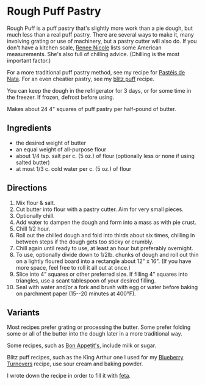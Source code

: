 # Rough Puff Pastry

Rough Puff is a puff pastry that's slightly more work than a pie dough, but much less than a real puff pastry.   There are several ways to make it, many involving grating or use of machinery, but a pastry cutter will also do.  If you don't have a kitchen scale, [Renee Nicole](https://reneenicoleskitchen.com/rough-puff-pastry/) lists some American measurements.  She's also full of chilling advice.  (Chilling is the most important factor.)

For a more traditional puff pastry method, see my recipe for [Pastéis de Nata](../pie/pasteisDeNata.md).  For an even cheatier pastry, see my [blitz puff](../pie/blitzPuff.md) recipe.

You can keep the dough in the refrigerator for 3 days, or for some time in the freezer.  If frozen, defrost before using.

Makes about 24 4" squares of puff pastry per half-pound of butter.

## Ingredients 

* the desired weight of butter
* an equal weight of all-purpose flour
* about 1/4 tsp. salt per c. (5 oz.) of flour (optionally less or none if using salted butter)
* at most 1/3 c. cold water per c. (5 oz.) of flour

## Directions

1. Mix flour & salt.
2. Cut butter into flour with a pastry cutter.  Aim for very small pieces.
3. Optionally chill.
4. Add water to dampen the dough and form into a mass as with pie crust.
5. Chill 1/2 hour.
6. Roll out the chilled dough and fold into thirds about six times, chilling in between steps if the dough gets too sticky or crumbly.
7. Chill again until ready to use, at least an hour but preferably overnight.
8. To use, optionally divide down to 1/2lb. chunks of dough and roll out thin on a lightly floured board into a rectangle about 12" x 16".  (If you have more space, feel free to roll it all out at once.)
9. Slice into 4" squares or other preferred size.  If filling 4" squares into triangles, use a scant tablespoon of your desired filling.
10. Seal with water and/or a fork and brush with egg or water before baking on parchment paper (15--20 minutes at 400°F).

## Variants

Most recipes prefer grating or processing the butter.  Some prefer folding some or all of the butter into the dough later in a more traditional way.

Some recipes, such as [Bon Appetit's](https://www.bonappetit.com/recipe/rough-puff-pastry), include milk or sugar.

Blitz puff recipes, such as the King Arthur one I used for my [Blueberry Turnovers](../pie/blueberryTurnovers.md) recipe, use sour cream and baking powder.

I wrote down the recipe in order to fill it with [feta](../pie/fetaPuffs.md).
